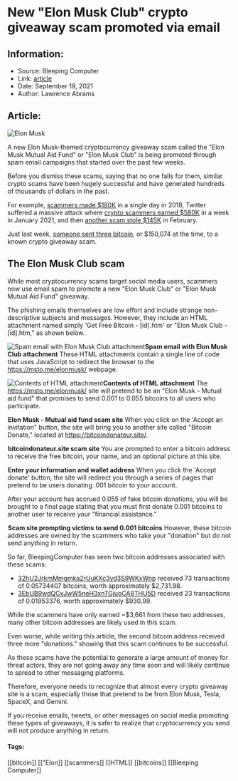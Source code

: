 # New "Elon Musk Club" crypto giveaway scam promoted via email
### 

## Information:
+ Source: Bleeping Computer
+ Link: [article](https://www.bleepingcomputer.com/news/security/new-elon-musk-club-crypto-giveaway-scam-promoted-via-email/)
+ Date: September 19, 2021
+ Author: Lawrence Abrams


## Article:
![Elon Musk](https://www.bleepstatic.com/content/hl-images/2021/01/14/elon-musk-bright.jpg)


A new Elon Musk-themed cryptocurrency giveaway scam called the "Elon Musk Mutual Aid Fund" or "Elon Musk Club" is being promoted through spam email campaigns that started over the past few weeks.


Before you dismiss these scams, saying that no one falls for them, similar crypto scams have been hugely successful and have generated hundreds of thousands of dollars in the past.


For example, [scammers made $180K](https://www.bleepingcomputer.com/news/security/fake-elon-musk-twitter-bitcoin-scam-earned-180k-in-one-day/) in a single day in 2018, Twitter suffered a massive attack where [crypto scammers earned $580K](http://m) in a week in January 2021, and then [another scam stole $145K](https://www.bleepingcomputer.com/news/security/twitter-scammers-earned-over-145k-this-week-in-bitcoin-ethereum-doge/) in February.


Just last week, [someone sent three bitcoin](https://twitter.com/whale_alert/status/1438153874129530886), or $150,074 at the time, to a known crypto giveaway scam.


The Elon Musk Club scam
-----------------------


While most cryptocurrency scams target social media users, scammers now use email spam to promote a new "Elon Musk Club" or "Elon Musk Mutual Aid Fund" giveaway.


The phishing emails themselves are low effort and include strange non-descriptive subjects and messages. However, they include an HTML attachment named simply 'Get Free Bitcoin - [id].htm' or "Elon Musk Club - [id].htm," as shown below.



![Spam email with Elon Musk Club attachment](https://www.bleepstatic.com/images/news/security/phishing/e/elon-musk-bitcoin-fund/spam-email.png)**Spam email with Elon Musk Club attachment**
These HTML attachments contain a single line of code that uses JavaScript to redirect the browser to the https://msto.me/elonmusk/ webpage.



![Contents of HTML attachment](https://www.bleepstatic.com/images/news/security/phishing/e/elon-musk-bitcoin-fund/html-attachment.png)**Contents of HTML attachment**
The https://msto.me/elonmusk/ site will pretend to be an "Elon Musk - Mutual aid fund" that promises to send 0.001 to 0.055 bitcoins to all users who participate.



![Elon Musk - Mutual aid fund scam site](data:image/gif;base64,R0lGODlhAQABAAAAACH5BAEKAAEALAAAAAABAAEAAAICTAEAOw==)**Elon Musk - Mutual aid fund scam site**
When you click on the 'Accept an invitation" button, the site will bring you to another site called "Bitcoin Donate," located at https://bitcoindonateur.site/.



![bitcoindonateur.site scam site](data:image/gif;base64,R0lGODlhAQABAAAAACH5BAEKAAEALAAAAAABAAEAAAICTAEAOw==)**bitcoindonateur.site scam site**
You are prompted to enter a bitcoin address to receive the free bitcoin, your name, and an optional picture at this site.



![Enter your information and wallet address](data:image/gif;base64,R0lGODlhAQABAAAAACH5BAEKAAEALAAAAAABAAEAAAICTAEAOw==)**Enter your information and wallet address**
When you click the 'Accept donate' button, the site will redirect you through a series of pages that pretend to be users donating .001 bitcoin to your account.


After your account has accrued 0.055 of fake bitcoin donations, you will be brought to a final page stating that you must first donate 0.001 bitcoins to another user to receive your "financial assistance."



![Scam site prompting victims to send 0.001 bitcoins](data:image/gif;base64,R0lGODlhAQABAAAAACH5BAEKAAEALAAAAAABAAEAAAICTAEAOw==)**Scam site prompting victims to send 0.001 bitcoins**
However, these bitcoin addresses are owned by the scammers who take your "donation" but do not send anything in return.


So far, BleepingComputer has seen two bitcoin addresses associated with these scams:


* [32hU2JrkmMmgmka2rUuKXc3yd3S9WKxWnp](https://www.blockchain.com/btc/address/32hU2JrkmMmgmka2rUuKXc3yd3S9WKxWnp) received 73 transactions of 0.05734407 bitcoins, worth approximately $2,731.98.
* [3EbUB9wdQCxJwW5neH3xnTGjuoCA8THU5D](https://www.blockchain.com/btc/address/3EbUB9wdQCxJwW5neH3xnTGjuoCA8THU5D) received 23 transactions of 0.01953376, worth approximately $930.99.


While the scammers have only earned ~$3,661 from these two addresses, many other bitcoin addresses are likely used in this scam.


Even worse, while writing this article, the second bitcoin address received three more "donations." showing that this scam continues to be successful.


As these scams have the potential to generate a large amount of money for threat actors, they are not going away any time soon and will likely continue to spread to other messaging platforms.


Therefore, everyone needs to recognize that almost every crypto giveaway site is a scam, especially those that pretend to be from Elon Musk, Tesla, SpaceX, and Gemini.


If you receive emails, tweets, or other messages on social media promoting these types of giveaways, it is safer to realize that cryptocurrency you send will not produce anything in return.




#### Tags:
[[bitcoin]] [["Elon]] [[scammers]] [[HTML]] [[bitcoins]] [[Bleeping Computer]]
